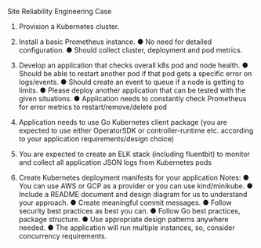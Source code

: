 Site Reliability Engineering Case

1. Provision a Kubernetes cluster.
2. Install a basic Prometheus instance.
   ● No need for detailed configuration.
   ● Should collect cluster, deployment and pod metrics.

3. Develop an application that checks overall k8s pod and node health.
   ● Should be able to restart another pod if that pod gets a specific error on logs/events.
   ● Should create an event to queue if a node is getting to limits.
   ● Please deploy another application that can be tested with the
   given situations.
   ● Application needs to constantly check Prometheus for error
   metrics to restart/remove/delete pod

4. Application needs to use Go Kubernetes client package (you are
   expected to use either OperatorSDK or controller-runtime etc. according
   to your application requirements/design choice)

5. You are expected to create an ELK stack (including fluentbit) to monitor
   and collect all application JSON logs from Kubernetes pods

6. Create Kubernetes deployment manifests for your application
   Notes:
   ● You can use AWS or GCP as a provider or you can use kind/minikube.
   ● Include a README document and design diagram for us to understand
   your approach.
   ● Create meaningful commit messages.
   ● Follow security best practices as best you can.
   ● Follow Go best practices, package structure.
   ● Use appropriate design patterns anywhere needed.
   ● The application will run multiple instances, so, consider concurrency
   requirements.
